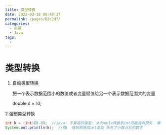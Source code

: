 ```yaml
---
title: 类型转换
date: 2022-03-18 00:48:37
permalink: /pages/b2c2df/
categories:
  - 后端
  - Java
tags:
  - 
---
```

# 类型转换

1. 自动类型转换

   把一个表示数据范围小的数值或者变量赋值给另一个表示数据范围大的变量

   double d = 10;


2.强制类型转换

```java
int k = (int)88.88;  //java: 不兼容的类型: 从double转换到int可能会有损失  需在数值前面添加(欲转换的类型名)
System.out.println(k);  //88  强制转换成int类型 丢失了小数点后的数字
```



